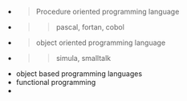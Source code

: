 - >Procedure oriented programming language
- >>pascal, fortan, cobol
- >object oriented programming language
- >>simula, smalltalk
- object based programming languages
- functional programming
-